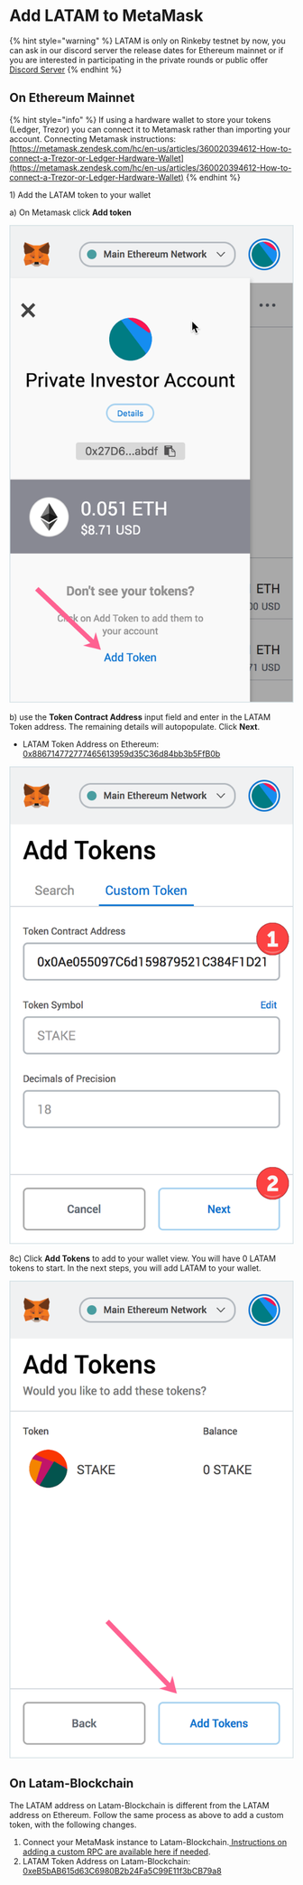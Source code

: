 # Add LATAM to MetaMask

{% hint style="warning" %}
LATAM is only on Rinkeby testnet by now, you can ask in our discord server the release dates for Ethereum mainnet or if you are interested in participating in the private rounds or public offer [Discord Server](https://discord.gg/TncBuWdY6B)
{% endhint %}

## On Ethereum Mainnet

{% hint style="info" %}
If using a hardware wallet to store your tokens \(Ledger, Trezor\) you can connect it to Metamask rather than importing your account. Connecting Metamask instructions: [https://metamask.zendesk.com/hc/en-us/articles/360020394612-How-to-connect-a-Trezor-or-Ledger-Hardware-Wallet](https://metamask.zendesk.com/hc/en-us/articles/360020394612-How-to-connect-a-Trezor-or-Ledger-Hardware-Wallet)
{% endhint %}

1\) Add the LATAM token to your wallet

a\) On Metamask click **Add token**

![](../../../.gitbook/assets/mm1%20%281%29.png)

b\) use the **Token Contract Address** input field and enter in the LATAM Token address. The remaining details will autopopulate. Click **Next**.

* LATAM Token Address on Ethereum: [0x886714772777465613959d35C36d84bb3b5FfB0b](https://rinkeby.etherscan.io/token/0x886714772777465613959d35C36d84bb3b5FfB0b)

![](../../../.gitbook/assets/mm2.png)

8c\) Click **Add Tokens** to add to your wallet view. You will have 0 LATAM tokens to start. In the next steps, you will add LATAM to your wallet.

![](../../../.gitbook/assets/mm3.png)

## On Latam-Blockchain

The LATAM address on Latam-Blockchain is different from the LATAM address on Ethereum. Follow the same process as above to add a custom token, with the following changes.

1. Connect your MetaMask instance to Latam-Blockchain.[ Instructions on adding a custom RPC are available here if needed](../../../for-users/wallets/metamask/metamask-setup.md).
2. LATAM Token Address on Latam-Blockchain: [0xeB5bAB615d63C6980B2b24Fa5C99E11f3bCB79a8](https://explorer.latam-blockchain.com/tokens/0xeB5bAB615d63C6980B2b24Fa5C99E11f3bCB79a8/token-transfers)

